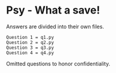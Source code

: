 # Psy - What a save!

Answers are divided into their own files.

```
Question 1 = q1.py
Question 2 = q2.py
Question 3 = q3.py
Question 4 = q4.py
```

Omitted questions to honor confidentiality.
